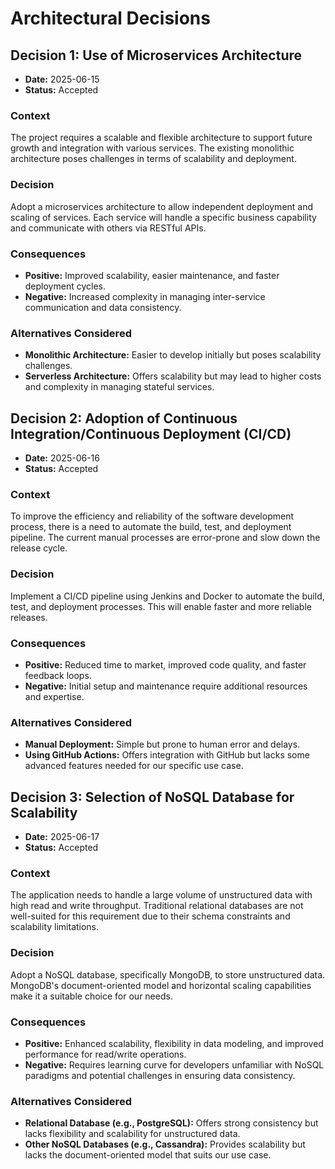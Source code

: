 # Architectural Decisions

## Decision 1: Use of Microservices Architecture
- **Date:** 2025-06-15
- **Status:** Accepted

### Context
The project requires a scalable and flexible architecture to support future growth and integration with various services. The existing monolithic architecture poses challenges in terms of scalability and deployment.

### Decision
Adopt a microservices architecture to allow independent deployment and scaling of services. Each service will handle a specific business capability and communicate with others via RESTful APIs.

### Consequences
- **Positive:** Improved scalability, easier maintenance, and faster deployment cycles.
- **Negative:** Increased complexity in managing inter-service communication and data consistency.

### Alternatives Considered
- **Monolithic Architecture:** Easier to develop initially but poses scalability challenges.
- **Serverless Architecture:** Offers scalability but may lead to higher costs and complexity in managing stateful services.

## Decision 2: Adoption of Continuous Integration/Continuous Deployment (CI/CD)
- **Date:** 2025-06-16
- **Status:** Accepted

### Context
To improve the efficiency and reliability of the software development process, there is a need to automate the build, test, and deployment pipeline. The current manual processes are error-prone and slow down the release cycle.

### Decision
Implement a CI/CD pipeline using Jenkins and Docker to automate the build, test, and deployment processes. This will enable faster and more reliable releases.

### Consequences
- **Positive:** Reduced time to market, improved code quality, and faster feedback loops.
- **Negative:** Initial setup and maintenance require additional resources and expertise.

### Alternatives Considered
- **Manual Deployment:** Simple but prone to human error and delays.
- **Using GitHub Actions:** Offers integration with GitHub but lacks some advanced features needed for our specific use case.

## Decision 3: Selection of NoSQL Database for Scalability
- **Date:** 2025-06-17
- **Status:** Accepted

### Context
The application needs to handle a large volume of unstructured data with high read and write throughput. Traditional relational databases are not well-suited for this requirement due to their schema constraints and scalability limitations.

### Decision
Adopt a NoSQL database, specifically MongoDB, to store unstructured data. MongoDB's document-oriented model and horizontal scaling capabilities make it a suitable choice for our needs.

### Consequences
- **Positive:** Enhanced scalability, flexibility in data modeling, and improved performance for read/write operations.
- **Negative:** Requires learning curve for developers unfamiliar with NoSQL paradigms and potential challenges in ensuring data consistency.

### Alternatives Considered
- **Relational Database (e.g., PostgreSQL):** Offers strong consistency but lacks flexibility and scalability for unstructured data.
- **Other NoSQL Databases (e.g., Cassandra):** Provides scalability but lacks the document-oriented model that suits our use case.
